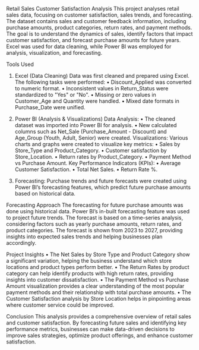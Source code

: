 Retail Sales Customer Satisfaction Analysis
This project analyses retail sales data, focusing on customer satisfaction, sales trends, and forecasting.  The dataset contains sales and customer feedback information, including purchase amounts, product categories, return rates, and payment methods. The goal is to understand the dynamics of sales, identify factors that impact customer satisfaction, and forecast purchase amounts for future years. Excel was used for data cleaning, while Power BI was employed for analysis, visualization, and forecasting.

Tools Used

  1.	Excel (Data Cleaning)
        Data was first cleaned and prepared using Excel. The following tasks were performed:
          •	Discount_Applied was converted to numeric format.
          •	Inconsistent values in Return_Status were standardized to "Yes" or "No".
          •	Missing or zero values in Customer_Age and Quantity were handled.
          •	Mixed date formats in Purchase_Date were unified.
    	
  2.	Power BI (Analysis & Visualizations)
        Data Analysis:
          •	The cleaned dataset was imported into Power BI for analysis.
          •	New calculated columns such as Net_Sale (Purchase_Amount - Discount) and Age_Group (Youth, Adult, Senior) were created.
        Visualizations:
          Various charts and graphs were created to visualize key metrics:
            •	Sales by Store_Type and Product_Category.
            •	Customer satisfaction by Store_Location.
            •	Return rates by Product_Category.
            •	Payment Method vs Purchase Amount.
        Key Performance Indicators (KPIs):
            •	Average Customer Satisfaction.
            •	Total Net Sales.
            •	Return Rate %.
        
  3.	Forecasting:
        Purchase trends and future forecasts were created using Power BI’s forecasting features, which predict future purchase amounts based on historical data.

Forecasting Approach
The forecasting for future purchase amounts was done using historical data. Power BI’s in-built forecasting feature was used to project future trends. The forecast is based on a time-series analysis, considering factors such as yearly purchase amounts, return rates, and product categories. The forecast is shown from 2023 to 2027, providing insights into expected sales trends and helping businesses plan accordingly.

Project Insights
    •	The Net Sales by Store Type and Product Category show a significant variation, helping the business understand which store locations and product types perform better.
    •	The Return Rates by product category can help identify products with high return rates, providing insights into customer dissatisfaction.
    •	The Payment Method vs Purchase Amount visualization provides a clear understanding of the most popular payment methods and their relationship with total purchase amounts.
    •	The Customer Satisfaction analysis by Store Location helps in pinpointing areas where customer service could be improved.

Conclusion
This analysis provides a comprehensive overview of retail sales and customer satisfaction. By forecasting future sales and identifying key performance metrics, businesses can make data-driven decisions to improve sales strategies, optimize product offerings, and enhance customer satisfaction.

